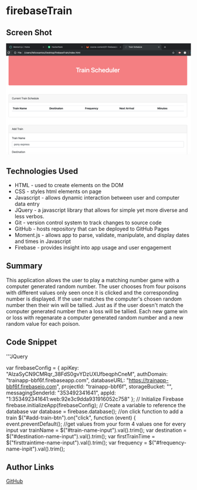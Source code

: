 # firebaseTrain

## Screen Shot
![Image](/screenshot.png)

## Technologies Used
- HTML - used to create elements on the DOM
- CSS - styles html elements on page
- Javascript - allows dynamic interaction between user and computer data entry
- JQuery - a javascript library that allows for simple yet more diverse and less verbos.
- Git - version control system to track changes to source code
- GitHub - hosts repository that can be deployed to GitHub Pages
- Moment.js - allows app to parse, validate, manipulate, and display dates and times in Javascript
- Firebase - provides insight into app usage and user engagement

## Summary
This application allows the user to play a matching number game with a computer generated random number. The user chooses from four poisons with different values only seen once it is clicked and the corresponding number is displayed. If the user matches the computer's chosen random number then their win will be tallied. Just as if the user doesn't match the computer generated number then a loss will be tallied. Each new game win or loss with regenarate a computer generated random number and a new random value for each poison. 

## Code Snippet
'''JQuery

var firebaseConfig = {
    apiKey: "AIzaSyCN9CMRqr_38FdS0gvYDzUXUfbeqphCneM",
    authDomain: "trainapp-bbf6f.firebaseapp.com",
    databaseURL: "https://trainapp-bbf6f.firebaseio.com",
    projectId: "trainapp-bbf6f",
    storageBucket: "",
    messagingSenderId: "353492341641",
    appId: "1:353492341641:web:92e3c9dda931916052c758"
  };
  // Initialize Firebase
  firebase.initializeApp(firebaseConfig);
// Create a variable to reference the database
  var database = firebase.database();
//on click function to add a train 
  $("#add-train-btn").on("click", function (event) {
    event.preventDefault();
//get values from your form 4 values one for every input
    var trainName = $("#train-name-input").val().trim();
    var destination = $("#destination-name-input").val().trim();
    var firstTrainTime = $("firsttraintime-name-input").val().trim();
    var frequency = $("#frequency-name-inpit").val().trim();


  

## Author Links
[GitHub](https://github.com/flexsant)